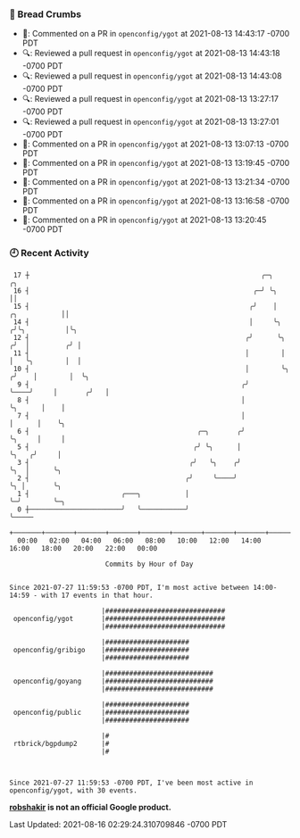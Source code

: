 ### 🍞 Bread Crumbs

 * 💬: Commented on a PR in  `openconfig/ygot` at 2021-08-13 14:43:17 -0700 PDT
 * 🔍: Reviewed a pull request in  `openconfig/ygot` at 2021-08-13 14:43:18 -0700 PDT
 * 🔍: Reviewed a pull request in  `openconfig/ygot` at 2021-08-13 14:43:08 -0700 PDT
 * 🔍: Reviewed a pull request in  `openconfig/ygot` at 2021-08-13 13:27:17 -0700 PDT
 * 🔍: Reviewed a pull request in  `openconfig/ygot` at 2021-08-13 13:27:01 -0700 PDT
 * 💬: Commented on a PR in  `openconfig/ygot` at 2021-08-13 13:07:13 -0700 PDT
 * 💬: Commented on a PR in  `openconfig/ygot` at 2021-08-13 13:19:45 -0700 PDT
 * 💬: Commented on a PR in  `openconfig/ygot` at 2021-08-13 13:21:34 -0700 PDT
 * 💬: Commented on a PR in  `openconfig/ygot` at 2021-08-13 13:16:58 -0700 PDT
 * 💬: Commented on a PR in  `openconfig/ygot` at 2021-08-13 13:20:45 -0700 PDT

### 🕘 Recent Activity
```
 17 ┼                                                          ╭─╮                        ╭╮
 16 ┤                                                        ╭─╯ ╰╮                       ││
 15 ┤                                                       ╭╯    │          ╭╮           ││
 14 ┤                                                       │     ╰╮        ╭╯╰╮          │╰╮
 12 ┤                                                      ╭╯      ╰╮      ╭╯  │         ╭╯ │
 11 ┤                                                      │        │      │   ╰╮        │  │
 10 ┤                                                      │        ╰╮    ╭╯    │        │  ╰╮
  9 ┤                                                     ╭╯         ╰────╯     │       ╭╯   │
  8 ┤                                                     │                     ╰╮      │    │
  7 ┤                                                     │                      │      │    ╰╮
  6 ┤                                          ╭─╮       ╭╯                      ╰╮     │     │
  5 ┤                                         ╭╯ ╰╮      │                        ╰╮   ╭╯     │
  3 ┤                                        ╭╯   ╰╮    ╭╯                         ╰╮  │      ╰╮
  2 ┤                                       ╭╯     ╰────╯                           ╰╮ │       ╰╮
  1 ┤                       ╭───╮           │                                        ╰─╯        ╰─╮
  0 ┼───────────────────────╯   ╰───────────╯                                                     ╰─────
    +───────+───────+───────+───────+───────+───────+───────+───────+───────+───────+───────+───────+────
  00:00   02:00   04:00   06:00   08:00   10:00   12:00   14:00   16:00   18:00   20:00   22:00   00:00   

						Commits by Hour of Day


Since 2021-07-27 11:59:53 -0700 PDT, I'm most active between 14:00-14:59 - with 17 events in that hour.

```



```
                       |##############################
 openconfig/ygot       |##############################
                       |##############################

                       |#####################
 openconfig/gribigo    |#####################
                       |#####################

                       |###########################
 openconfig/goyang     |###########################
                       |###########################

                       |#####################
 openconfig/public     |#####################
                       |#####################

                       |#
 rtbrick/bgpdump2      |#
                       |#



Since 2021-07-27 11:59:53 -0700 PDT, I've been most active in openconfig/ygot, with 30 events.

```
**[robshakir](mailto:robjs@google.com) is not an official Google product.**  


Last Updated: 2021-08-16 02:29:24.310709846 -0700 PDT
